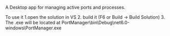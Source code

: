 A Desktop app for managing active ports and processes.

To use it
1.open the solution in VS
2. build it (F6 or Build -> Build Solution)
3. The .exe will be located at PortManager\bin\Debug\net6.0-windows\PortManager.exe
